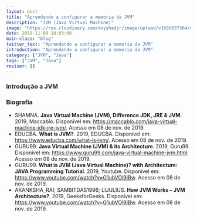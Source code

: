 ```yaml
---
layout: post
title: "Aprendendo a configurar a memoria da JVM"
description: "JVM (Java Virtual Machine)"
image: "https://res.cloudinary.com/dxyyhadjr/image/upload/v1555037364/my/images_blog/maxresdefault.jpg"
date: 2019-11-08 10:03:00
main-class: "blog"
twitter_text: "Aprendendo a configurar a memoria da JVM"
introduction: "Aprendendo a configurar a memoria da JVM"
category: ["JVM", "Java"]
tags: ["JVM", "Java"]
reviser: []
---
```


### Introdução a JVM

### Biografia

- SHAMNA. **Java Virtual Machine (JVM), Difference JDK, JRE & JVM**. 2019, Maccablo. Disponível em: <https://maccablo.com/java-virtual-machine-jdk-jre-jvm/>. Acesso em 08 de nov. de 2019.
- EDUCBA. **What is JVM?**. 2019, EDUCBA. Disponível em: <https://www.educba.com/what-is-jvm/>. Acesso em 08 de nov. de 2019.
- GURU99. **Java Virtual Machine (JVM) & its Architecture**. 2019, Guru99. Disponível em: <https://www.guru99.com/java-virtual-machine-jvm.html>. Acesso em 08 de nov. de 2019.
- GURU99. **What is JVM (Java Virtual Machine)? with Architecture: JAVA Programming Tutorial**. 2019, Youtube. Disponível em: <https://www.youtube.com/watch?v=G1ubVOl9IBw>. Acesso em 08 de nov. de 2019.
- AKANKSHA_RAI; SAMBITDAS1996; LIJULIUS. **How JVM Works – JVM Architecture?**. 2019, GeeksforGeeks. Disponível em: <https://www.youtube.com/watch?v=G1ubVOl9IBw>. Acesso em 08 de nov. de 2019.
